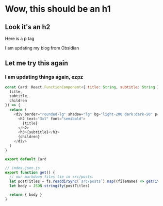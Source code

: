 # Wow, this should be an h1

## Look it's an h2

Here is a p tag

I am updating my blog from Obsidian

## Let me try this again


### I am updating things again, ezpz

```js
const Card: React.FunctionComponent<{ title: String, subtitle: String }> = ({
  title,
  subtitle,
  children
}) => {
  return (
    <div border="rounded-lg" shadow="lg" bg="light-200 dark:dark-50" p="y-4 x-8" m="t-12">
      <h2 text="3xl" font="semibold">
        {title}
      </h2>
      <h3>{subtitle}</h3>
      {children}
    </div>
  )
}

export default Card
```

```js
// index.json.js
export function get() {
  // our markdown files lie in src/posts.
  let postTitles = fs.readdirSync(`src/posts`).map((fileName) => getTitleFrom(fileName))
  let body = JSON.stringify(postTitles)

  return { body }
}
```
